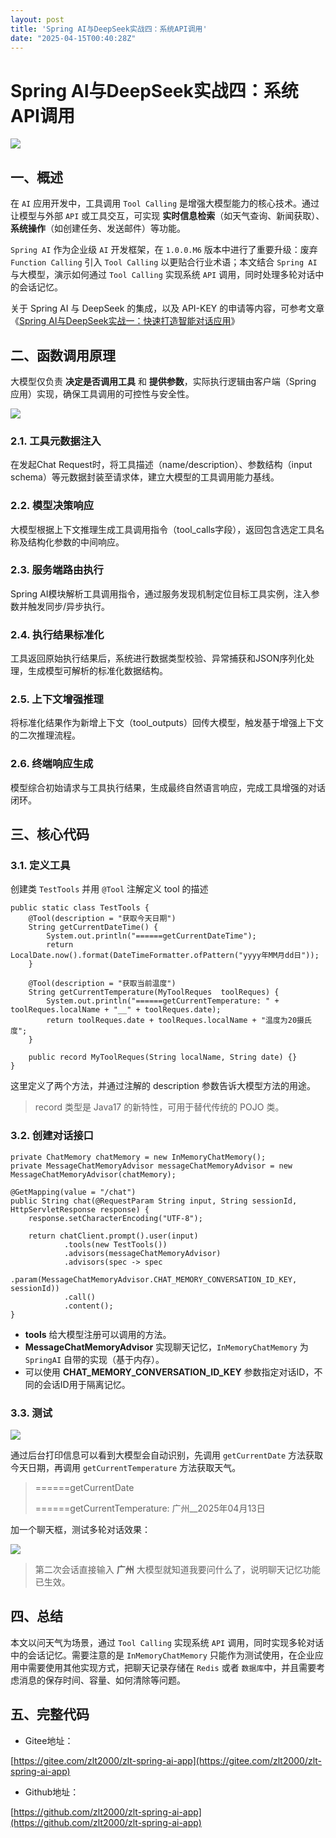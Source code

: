 ```yaml
---
layout: post
title: 'Spring AI与DeepSeek实战四：系统API调用'
date: "2025-04-15T00:40:28Z"
---
```

Spring AI与DeepSeek实战四：系统API调用
=============================

![](https://img2024.cnblogs.com/blog/1769816/202504/1769816-20250414102409286-1958117236.png)

一、概述
----

在 `AI` 应用开发中，工具调用 `Tool Calling` 是增强大模型能力的核心技术。通过让模型与外部 `API` 或工具交互，可实现 **实时信息检索**（如天气查询、新闻获取）、**系统操作**（如创建任务、发送邮件）等功能。

`Spring AI` 作为企业级 `AI` 开发框架，在 `1.0.0.M6` 版本中进行了重要升级：废弃 `Function Calling` 引入 `Tool Calling` 以更贴合行业术语；本文结合 `Spring AI` 与大模型，演示如何通过 `Tool Calling` 实现系统 `API` 调用，同时处理多轮对话中的会话记忆。

关于 Spring AI 与 DeepSeek 的集成，以及 API-KEY 的申请等内容，可参考文章《[Spring AI与DeepSeek实战一：快速打造智能对话应用](https://mp.weixin.qq.com/s/Y4hRX5gmmGcSxc_YK0TAgw)》

二、函数调用原理
--------

大模型仅负责 **决定是否调用工具** 和 **提供参数**，实际执行逻辑由客户端（Spring 应用）实现，确保工具调用的可控性与安全性。

![](https://img2024.cnblogs.com/blog/1769816/202504/1769816-20250414102420526-2145105587.png)

### 2.1. 工具元数据注入

在发起Chat Request时，将工具描述（name/description）、参数结构（input schema）等元数据封装至请求体，建立大模型的工具调用能力基线。

### 2.2. 模型决策响应

大模型根据上下文推理生成工具调用指令（tool\_calls字段），返回包含选定工具名称及结构化参数的中间响应。

### 2.3. 服务端路由执行

Spring AI模块解析工具调用指令，通过服务发现机制定位目标工具实例，注入参数并触发同步/异步执行。

### 2.4. 执行结果标准化

工具返回原始执行结果后，系统进行数据类型校验、异常捕获和JSON序列化处理，生成模型可解析的标准化数据结构。

### 2.5. 上下文增强推理

将标准化结果作为新增上下文（tool\_outputs）回传大模型，触发基于增强上下文的二次推理流程。

### 2.6. 终端响应生成

模型综合初始请求与工具执行结果，生成最终自然语言响应，完成工具增强的对话闭环。

三、核心代码
------

### 3.1. 定义工具

创建类 `TestTools` 并用 `@Tool` 注解定义 tool 的描述

    public static class TestTools {
        @Tool(description = "获取今天日期")
        String getCurrentDateTime() {
            System.out.println("======getCurrentDateTime");
            return LocalDate.now().format(DateTimeFormatter.ofPattern("yyyy年MM月dd日"));
        }
    
        @Tool(description = "获取当前温度")
        String getCurrentTemperature(MyToolReques  toolReques) {
            System.out.println("======getCurrentTemperature: " + toolReques.localName + "__" + toolReques.date);
            return toolReques.date + toolReques.localName + "温度为20摄氏度";
        }
    
        public record MyToolReques(String localName, String date) {}
    }
    

这里定义了两个方法，并通过注解的 description 参数告诉大模型方法的用途。

> record 类型是 Java17 的新特性，可用于替代传统的 POJO 类。

### 3.2. 创建对话接口

    private ChatMemory chatMemory = new InMemoryChatMemory();
    private MessageChatMemoryAdvisor messageChatMemoryAdvisor = new MessageChatMemoryAdvisor(chatMemory);
    
    @GetMapping(value = "/chat")
    public String chat(@RequestParam String input, String sessionId, HttpServletResponse response) {
        response.setCharacterEncoding("UTF-8");
    
        return chatClient.prompt().user(input)
                .tools(new TestTools())
                .advisors(messageChatMemoryAdvisor)
                .advisors(spec -> spec
                        .param(MessageChatMemoryAdvisor.CHAT_MEMORY_CONVERSATION_ID_KEY, sessionId))
                .call()
                .content();
    }
    

*   **tools** 给大模型注册可以调用的方法。
*   **MessageChatMemoryAdvisor** 实现聊天记忆，`InMemoryChatMemory` 为 `SpringAI` 自带的实现（基于内存）。
*   可以使用 **CHAT\_MEMORY\_CONVERSATION\_ID\_KEY** 参数指定对话ID，不同的会话ID用于隔离记忆。

### 3.3. 测试

![](https://img2024.cnblogs.com/blog/1769816/202504/1769816-20250414102432724-1419595107.png)

通过后台打印信息可以看到大模型会自动识别，先调用 `getCurrentDate` 方法获取今天日期，再调用 `getCurrentTemperature` 方法获取天气。

> \======getCurrentDate
> 
> \======getCurrentTemperature: 广州\_\_2025年04月13日

加一个聊天框，测试多轮对话效果：

![](https://img2024.cnblogs.com/blog/1769816/202504/1769816-20250414102443091-839425980.png)

> 第二次会话直接输入 **广州** 大模型就知道我要问什么了，说明聊天记忆功能已生效。

四、总结
----

本文以问天气为场景，通过 `Tool Calling` 实现系统 `API` 调用，同时实现多轮对话中的会话记忆。需要注意的是 `InMemoryChatMemory` 只能作为测试使用，在企业应用中需要使用其他实现方式，把聊天记录存储在 `Redis` 或者 `数据库`中，并且需要考虑消息的保存时间、容量、如何清除等问题。

五、完整代码
------

*   Gitee地址：

[https://gitee.com/zlt2000/zlt-spring-ai-app](https://gitee.com/zlt2000/zlt-spring-ai-app)

*   Github地址：

[https://github.com/zlt2000/zlt-spring-ai-app](https://github.com/zlt2000/zlt-spring-ai-app)